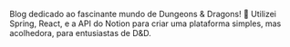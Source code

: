 Blog dedicado ao fascinante mundo de Dungeons & Dragons! 🚀 Utilizei Spring, React, e a API do Notion para criar uma plataforma simples, mas acolhedora, para entusiastas de D&D.
